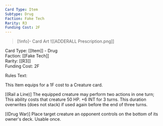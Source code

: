 ```yaml
---
Card Type: Item
Subtype: Drug
Faction: Fake Tech
Rarity: R3
Funding Cost: 2F
---
```

> [!info]- Card Art
> ![[ADDERALL Prescription.png]]

Card Type: [[Item]] - Drug  
Faction: [[Fake Tech]]  
Rarity: [[R3]]  
Funding Cost: 2F  

Rules Text:  

This Item equips for a 1F cost to a Creature card.  

[(Rail a Line)] The equipped creature may perform two actions in one turn;
This ability costs that creature 50 HP.
+6 INT for 3 turns. This duration overwrites (does not stack) if used again before the end of three turns.  

[(Drug War)] Place target creature an opponent controls on the bottom of its owner's deck. Usable once.  

